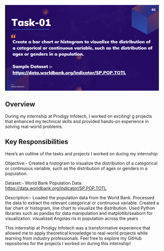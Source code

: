 ![Ds_1.PNG](https://github.com/Finituko/PRODIGY_DS_01/blob/062124c54d7f51b9cf29e41347a14aea6b1e67d0/Ds_1.PNG)
## Overview  
During my internship at Prodigy Infotech, I worked on exciting!
g projects that enhanced my technical skills and provided hands-on experience in solving real-world problems. 
## Key Responsibilities  
Here’s an outline of the tasks and projects I worked on during my internship:  

Objective:-
Created a histogram to visualize the distribution of a categorical or continuous variable, such as the distribution of ages or genders in a population.

Dataset:-
World Bank Population Data: https://data.worldbank.org/indicator/SP.POP.TOTL

Description:-
Loaded the population data from the World Bank.
Processed the data to extract the relevant categorical or continuous variable.
Created a bar chart or histogram, line chart to visualize the distribution.
Used Python libraries such as pandas for data manipulation and matplotlib/seaborn for visualization.
visualized Angolas ris in population across the years


This internship at Prodigy Infotech was a transformative experience that allowed me to apply theoretical knowledge to real-world projects while learning from industry professionals. Feel free to explore my GitHub repositories for the projects I worked on during this internship!
